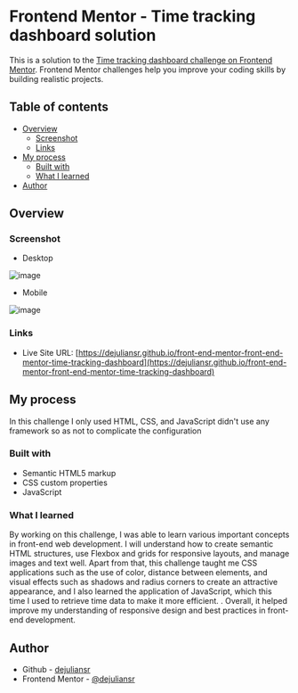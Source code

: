 # Frontend Mentor - Time tracking dashboard solution

This is a solution to the [Time tracking dashboard challenge on Frontend Mentor](https://www.frontendmentor.io/challenges/time-tracking-dashboard-UIQ7167Jw). Frontend Mentor challenges help you improve your coding skills by building realistic projects. 

## Table of contents

- [Overview](#overview)
  - [Screenshot](#screenshot)
  - [Links](#links)
- [My process](#my-process)
  - [Built with](#built-with)
  - [What I learned](#what-i-learned)
- [Author](#author)

## Overview

### Screenshot

- Desktop

![image](https://github.com/user-attachments/assets/4da0e98a-3fce-4f04-bb76-5353629fbbc9)

- Mobile

![image](https://github.com/user-attachments/assets/daf46367-4cdf-460f-a446-5925a1e6f927)

### Links

- Live Site URL: [https://dejuliansr.github.io/front-end-mentor-front-end-mentor-time-tracking-dashboard](https://dejuliansr.github.io/front-end-mentor-front-end-mentor-time-tracking-dashboard)

## My process

In this challenge I only used HTML, CSS, and JavaScript didn't use any framework so as not to complicate the configuration

### Built with

- Semantic HTML5 markup
- CSS custom properties
- JavaScript

### What I learned

By working on this challenge, I was able to learn various important concepts in front-end web development. I will understand how to create semantic HTML structures, use Flexbox and grids for responsive layouts, and manage images and text well. Apart from that, this challenge taught me CSS applications such as the use of color, distance between elements, and visual effects such as shadows and radius corners to create an attractive appearance, and I also learned the application of JavaScript, which this time I used to retrieve time data to make it more efficient. . Overall, it helped improve my understanding of responsive design and best practices in front-end development.

## Author

- Github - [dejuliansr](https://github.com/dejuliansr)
- Frontend Mentor - [@dejuliansr](https://www.frontendmentor.io/profile/dejuliansr)
